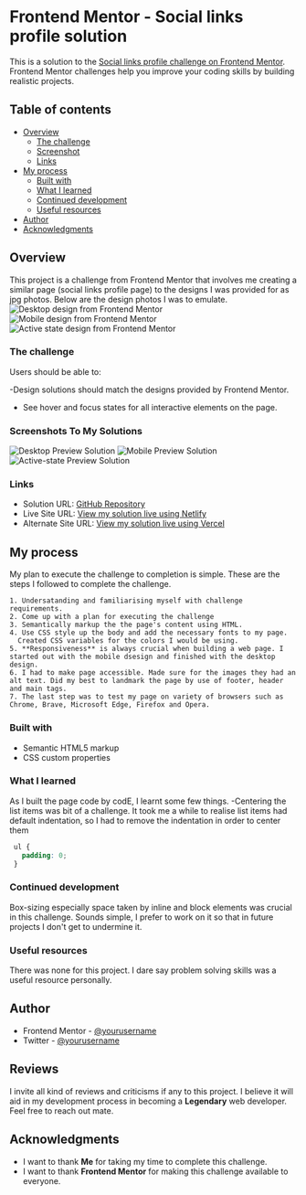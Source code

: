 # Frontend Mentor - Social links profile solution

This is a solution to the [Social links profile challenge on Frontend Mentor](https://www.frontendmentor.io/challenges/social-links-profile-UG32l9m6dQ). Frontend Mentor challenges help you improve your coding skills by building realistic projects. 

## Table of contents

- [Overview](#overview)
  - [The challenge](#the-challenge)
  - [Screenshot](#screenshot)
  - [Links](#links)
- [My process](#my-process)
  - [Built with](#built-with)
  - [What I learned](#what-i-learned)
  - [Continued development](#continued-development)
  - [Useful resources](#useful-resources)
- [Author](#author)
- [Acknowledgments](#acknowledgments)



## Overview
  This project is a challenge from Frontend Mentor that involves me creating a similar page (social links profile page) to the designs  I was provided for as jpg photos. Below are the design photos I was to emulate.
  ![Desktop design from Frontend Mentor](./design/desktop-preview.jpg)
  ![Mobile design from Frontend Mentor](./design/mobile-design.jpg)
  ![Active state design from Frontend Mentor](./design/active-states.jpg)
### The challenge

Users should be able to:

-Design solutions should match the designs provided by Frontend Mentor.
- See hover and focus states for all interactive elements on the page.

### Screenshots To My Solutions

  ![Desktop Preview Solution](./my-solution-screenshots/desktop-solution.png)
  ![Mobile Preview Solution](./my-solution-screenshots/mobile-solutions.png)
  ![Active-state Preview Solution](./my-solution-screenshots/active-state-solution.png)


### Links

- Solution URL: [GitHub Repository](https://your-solution-url.com)
- Live Site URL: [View my solution live using Netlify](https://your-live-site-url.com)
- Alternate Site URL: [View my solution live using Vercel]()

## My process
  My plan to execute the challenge to completion is simple. These are the steps I followed to complete the challenge.
    
    1. Undersatanding and familiarising myself with challenge requirements.
    2. Come up with a plan for executing the challenge
    3. Semantically markup the the page's content using HTML.
    4. Use CSS style up the body and add the necessary fonts to my page.
      Created CSS variables for the colors I would be using.
    5. **Responsiveness** is always crucial when building a web page. I started out with the mobile dsesign and finished with the desktop design.
    6. I had to make page accessible. Made sure for the images they had an alt text. Did my best to landmark the page by use of footer, header and main tags.
    7. The last step was to test my page on variety of browsers such as Chrome, Brave, Microsoft Edge, Firefox and Opera.


### Built with

- Semantic HTML5 markup
- CSS custom properties


### What I learned

  As I built the page code by codE, I learnt some few things.
   -Centering the list items was bit of a challenge. It took me a while to realise list items had default indentation, so I had to remove the indentation in order to center them
   ```css
    ul {
      padding: 0;
    }
   ```


### Continued development

  Box-sizing especially space taken by inline and block elements was crucial in this challenge. 
  Sounds simple, I prefer to work on it so that in future projects I don't get to undermine it.

### Useful resources

There was none for this project. 
I dare say problem solving skills was a useful resource personally. 

## Author

- Frontend Mentor - [@yourusername](https://www.frontendmentor.io/profile/zacc-anyona)
- Twitter - [@yourusername](https://twitter.com/anyona_zadocc)


## Reviews
 I invite all kind of reviews and criticisms if any to this project.
 I believe it will aid in my development process in becoming a **Legendary** web developer.
 Feel free to reach out mate.

## Acknowledgments

- I want to thank **Me** for taking my time to complete this challenge.
- I want to thank **Frontend Mentor** for making this challenge available to everyone.